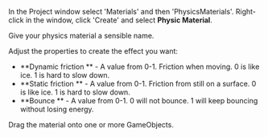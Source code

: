 In the Project window select 'Materials' and then 'PhysicsMaterials'. Right-click in the window, click 'Create' and select **Physic Material**. 

Give your physics material a sensible name. 

Adjust the properties to create the effect you want:

+ **Dynamic friction ** - A value from 0-1. Friction when moving. 0 is like ice. 1 is hard to slow down.
+ **Static friction ** - A value from 0-1. Friction from still on a surface. 0 is like ice. 1 is hard to slow down.
+ **Bounce ** - A value from 0-1. 0 will not bounce. 1 will keep bouncing without losing energy.

Drag the material onto one or more GameObjects. 